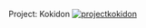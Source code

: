 Project: Kokidon 
[![projectkokidon](https://github.com/NeoNova111/Portfolio/assets/59093470/17afa4d3-355f-416a-a8fc-9d9524714fd8)](https://www.studio-fizbin.com/#/projectkokidon/)
